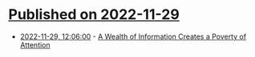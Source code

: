 # [Published on 2022-11-29](index.md)

* [2022-11-29, 12:06:00](https://soylentnews.org/article.pl?sid=22/11/29/0233249&from=rss) - [A Wealth of Information Creates a Poverty of Attention](https://soylentnews.org/article.pl?sid=22/11/29/0233249&from=rss)

